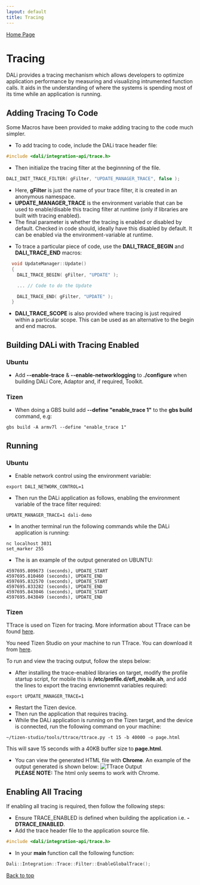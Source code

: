 ```yaml
---
layout: default
title: Tracing
---
```

[ Home Page ]({{site.baseurl}}/index) <br>

# Tracing[](#top)

DALi provides a tracing mechanism which allows developers to optimize application performance by measuring and visualizing intrumented function calls. It aids in the understanding of where the systems is spending most of its time while an application is running.

## [](#addTrace)Adding Tracing To Code

Some Macros have been provided to make adding tracing to the code much simpler.

* To add tracing to code, include the DALi trace header file:
```c++
#include <dali/integration-api/trace.h>
```
* Then initialize the tracing filter at the beginnning of the file.
```c++
DALI_INIT_TRACE_FILTER( gFilter, "UPDATE_MANAGER_TRACE", false );
```
  - Here, **gFilter** is just the name of your trace filter, it is created in an anonymous namespace.  
  - **UPDATE_MANAGER_TRACE** is the environment variable that can be used to enable/disable this tracing filter at runtime (only if libraries are built with tracing enabled).  
  - The final parameter is whether the tracing is enabled or disabled by default. Checked in code should, ideally have this disabled by default. It can be enabled via the environment-variable at runtime.
* To trace a particular piece of code, use the **DALI_TRACE_BEGIN** and **DALI_TRACE_END** macros:
```c++
  void UpdateManager::Update()
  {
    DALI_TRACE_BEGIN( gFilter, "UPDATE" );

    ... // Code to do the Update

    DALI_TRACE_END( gFilter, "UPDATE" );
  }
```
* **DALI_TRACE_SCOPE** is also provided where tracing is just required within a particular scope. This can be used as an alternative to the begin and end macros.

## [](#building)Building DALi with Tracing Enabled

### [](#buildingUbuntu)Ubuntu

* Add **\--enable-trace** & **\--enable-networklogging** to **./configure** when building DALi Core, Adaptor and, if required, Toolkit.

### [](#buildingTizen)Tizen

* When doing a GBS build add **\--define "enable_trace 1"** to the **gbs build** command, e.g:
```
gbs build -A armv7l --define "enable_trace 1"
```

## [](#running)Running

### [](#runningUbuntu)Ubuntu

* Enable network control using the environment variable:
```
export DALI_NETWORK_CONTROL=1
```
* Then run the DALi application as follows, enabling the environment variable of the trace filter required:
```
UPDATE_MANAGER_TRACE=1 dali-demo
```
* In another terminal run the following commands while the DALi application is running:
```
nc localhost 3031
set_marker 255
```
* The is an example of the output generated on UBUNTU:
```
4597695.809673 (seconds), UPDATE_START
4597695.810460 (seconds), UPDATE_END
4597695.832570 (seconds), UPDATE_START
4597695.833282 (seconds), UPDATE_END
4597695.843046 (seconds), UPDATE_START
4597695.843849 (seconds), UPDATE_END
```

### [](#runningTizen)Tizen

TTrace is used on Tizen for tracing. More information about TTrace can be found [here](https://developer.tizen.org/development/tizen-studio/native-tools/debugging-your-app/t-trace).

You need Tizen Studio on your machine to run TTrace. You can download it from [here](https://developer.tizen.org/development/tizen-studio/download).

To run and view the tracing output, follow the steps below:

* After installing the trace-enabled libraries on target, modify the profile startup script, for mobile this is **/etc/profile.d/efl_mobile.sh**, and add the lines to export the tracing envrionemnt variables required:
```
export UPDATE_MANAGER_TRACE=1
```
* Restart the Tizen device.
* Then run the application that requires tracing.
* While the DALi application is running on the Tizen target, and the device is connected, run the following command on your machine:
```
~/tizen-studio/tools/ttrace/ttrace.py -t 15 -b 40000 -o page.html
```
  This will save 15 seconds with a 40KB buffer size to **page.html**.

* You can view the generated HTML file with **Chrome**. An example of the output generated is shown below:
  ![TTrace Output](https://developer.tizen.org/sites/default/files/images/ttrace_viewer.png)  
  **PLEASE NOTE:** The html only seems to work with Chrome.

## [](#enablingAllTracing)Enabling All Tracing

If enabling all tracing is required, then follow the following steps:

* Ensure TRACE_ENABLED is defined when building the application i.e. **-DTRACE_ENABLED**.
* Add the trace header file to the application source file.
```c++
#include <dali/integration-api/trace.h>
```
* In your **main** function call the following function:
```c++
Dali::Integration::Trace::Filter::EnableGlobalTrace();
```

[Back to top](#top)
